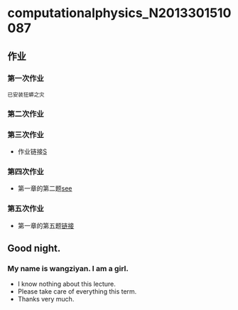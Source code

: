 # computationalphysics_N2013301510087

## 作业
### 第一次作业
    已安装狂蟒之灾
### 第二次作业
### 第三次作业
 - 作业链接[S](https://github.com/wangziyan0087/computationalphysics_N2013301510087/blob/master/%E7%AC%AC%E4%B8%89%E6%AC%A1%E4%BD%9C%E4%B8%9A.md)

### 第四次作业
 - 第一章的第二题[see](https://github.com/wangziyan0087/computationalphysics_N2013301510087/blob/master/homework/4th/%E7%AC%AC%E5%9B%9B%E6%AC%A1%E4%BD%9C%E4%B8%9A.md)

### 第五次作业
 - 第一章的第五题[链接](https://github.com/wangziyan0087/computationalphysics_N2013301510087/blob/master/homework/5th/%E7%AC%AC%E4%BA%94%E6%AC%A1%E4%BD%9C%E4%B8%9A.md)

## Good night.

### My name is wangziyan. I am a girl. 
- I know nothing about this lecture. 
- Please take care of everything this term. 
- Thanks very much.
